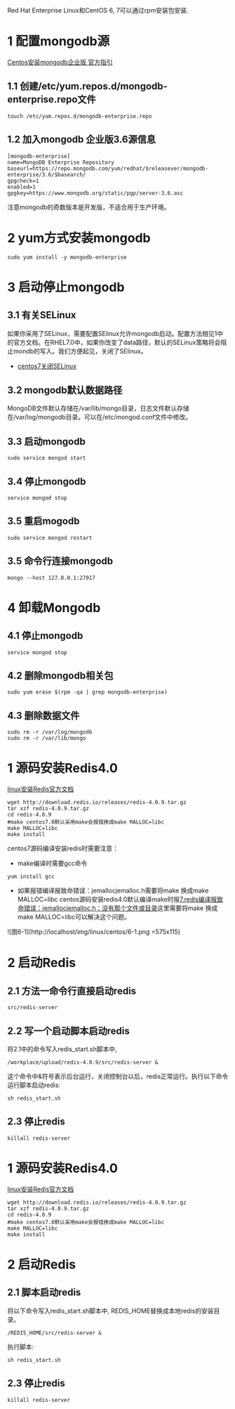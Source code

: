 <div class="jumbotron">
	<p>Red Hat Enterprise Linux和CentOS 6, 7可以通过rpm安装包安装.</p>
</div>

1 配置mongodb源
===

[Centos安装mongodb企业版 官方指引](https://docs.mongodb.com/manual/administration/install-enterprise-linux/)


1.1 创建/etc/yum.repos.d/mongodb-enterprise.repo文件
---

```
touch /etc/yum.repos.d/mongodb-enterprise.repo
```

1.2 加入mongodb 企业版3.6源信息
---

```
[mongodb-enterprise]
name=MongoDB Enterprise Repository
baseurl=https://repo.mongodb.com/yum/redhat/$releasever/mongodb-enterprise/3.6/$basearch/
gpgcheck=1
enabled=1
gpgkey=https://www.mongodb.org/static/pgp/server-3.6.asc
```

注意mongodb的奇数版本是开发版，不适合用于生产环境。

2 yum方式安装mongodb
===

```
sudo yum install -y mongodb-enterprise
```

3 启动停止mongodb
===

3.1 有关SELinux
---

如果你采用了SELinux，需要配置SElinux允许mongodb启动。配置方法相见1中的官方文档。在RHEL7.0中，如果你改变了data路径，默认的SELinux策略将会阻止mondb的写入。我们方便起见，关闭了SElinux。

- [centos7关闭SELinux](http://localhost/article/linux/centos/4.html)

3.2 mongodb默认数据路径
---

MongoDB文件默认存储在/var/lib/mongo目录，日志文件默认存储在/var/log/mongodb目录。可以在/etc/mongod.conf文件中修改。

3.3 启动mongodb
---

```
sudo service mongod start
```

3.4 停止mongodb
---

```
service mongod stop
```

3.5 重启mogodb
---

```
sudo service mongod restart
```

3.5 命令行连接mongodb
---

```
mongo --host 127.0.0.1:27017
```

4 卸载Mongodb
===

4.1 停止mongodb
---

```
service mongod stop
```

4.2 删除mongodb相关包
---

```
sudo yum erase $(rpm -qa | grep mongodb-enterprise)
```

4.3 删除数据文件
---

```
sudo rm -r /var/log/mongodb
sudo rm -r /var/lib/mongo
```


1 源码安装Redis4.0
===

[linux安装Redis官方文档](https://redis.io/download)

```
wget http://download.redis.io/releases/redis-4.0.9.tar.gz
tar xzf redis-4.0.9.tar.gz
cd redis-4.0.9
#make centos7.0默认采用make会报错换成make MALLOC=libc
make MALLOC=libc
make install
```
centos7源码编译安装redis时需要注意：

- make编译时需要gcc命令

```
yum install gcc 
```

- 如果报错编译报致命错误：jemallocjemalloc.h需要将make 换成make MALLOC=libc
centos源码安装redis4.0默认编译make时报[7.redis编译报致命错误：jemallocjemalloc.h：没有那个文件或目录](http://localhost/article/linux/centos/7.html)这里需要将make 换成make MALLOC=libc可以解决这个问题。


![图6-1](http://localhost/img/linux/centos/6-1.png =575x115)


2 启动Redis
===

2.1 方法一命令行直接启动redis
---
```
src/redis-server
```

2.2 写一个启动脚本启动redis
---

将2.1中的命令写入redis_start.sh脚本中,

```
/workplace/upload/redis-4.0.9/src/redis-server &
```
这个命令中&符号表示后台运行，关闭控制台以后，redis正常运行。执行以下命令运行脚本启动redis:

```
sh redis_start.sh
```

2.3 停止redis
---

```
killall redis-server
```



1 源码安装Redis4.0
===

[linux安装Redis官方文档](https://redis.io/download)

```
wget http://download.redis.io/releases/redis-4.0.9.tar.gz
tar xzf redis-4.0.9.tar.gz
cd redis-4.0.9
#make centos7.0默认采用make会报错换成make MALLOC=libc
make MALLOC=libc
make install
```

2 启动Redis
===

2.1 脚本启动redis
---

将以下命令写入redis_start.sh脚本中, REDIS_HOME替换成本地redis的安装目录。

```
/REDIS_HOME/src/redis-server &
```
执行脚本:
```
sh redis_start.sh
```

2.3 停止redis
---

```
killall redis-server
```

